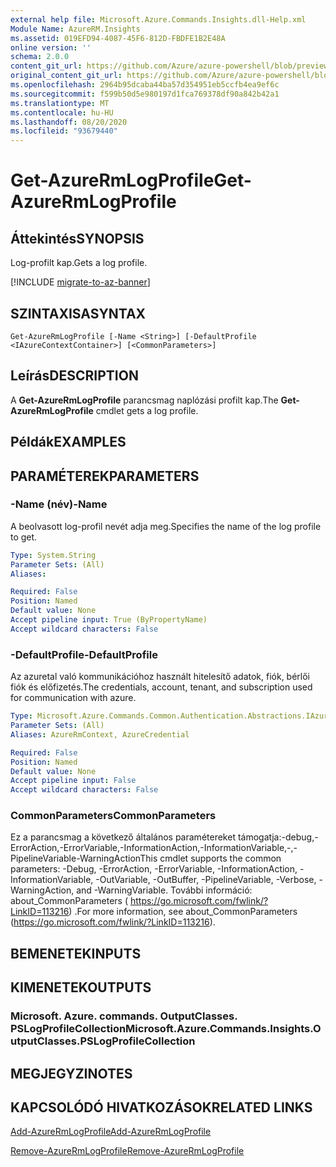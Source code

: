 ```yaml
---
external help file: Microsoft.Azure.Commands.Insights.dll-Help.xml
Module Name: AzureRM.Insights
ms.assetid: 019EFD94-4087-45F6-812D-FBDFE1B2E48A
online version: ''
schema: 2.0.0
content_git_url: https://github.com/Azure/azure-powershell/blob/preview/src/ResourceManager/Insights/Commands.Insights/help/Get-AzureRmLogProfile.md
original_content_git_url: https://github.com/Azure/azure-powershell/blob/preview/src/ResourceManager/Insights/Commands.Insights/help/Get-AzureRmLogProfile.md
ms.openlocfilehash: 2964b95dcaba44ba57d354951eb5ccfb4ea9ef6c
ms.sourcegitcommit: f599b50d5e980197d1fca769378df90a842b42a1
ms.translationtype: MT
ms.contentlocale: hu-HU
ms.lasthandoff: 08/20/2020
ms.locfileid: "93679440"
---
```

# <span data-ttu-id="c00dd-101">Get-AzureRmLogProfile</span><span class="sxs-lookup"><span data-stu-id="c00dd-101">Get-AzureRmLogProfile</span></span>

## <span data-ttu-id="c00dd-102">Áttekintés</span><span class="sxs-lookup"><span data-stu-id="c00dd-102">SYNOPSIS</span></span>
<span data-ttu-id="c00dd-103">Log-profilt kap.</span><span class="sxs-lookup"><span data-stu-id="c00dd-103">Gets a log profile.</span></span>

[!INCLUDE [migrate-to-az-banner](../../includes/migrate-to-az-banner.md)]

## <span data-ttu-id="c00dd-104">SZINTAXISA</span><span class="sxs-lookup"><span data-stu-id="c00dd-104">SYNTAX</span></span>

```
Get-AzureRmLogProfile [-Name <String>] [-DefaultProfile <IAzureContextContainer>] [<CommonParameters>]
```

## <span data-ttu-id="c00dd-105">Leírás</span><span class="sxs-lookup"><span data-stu-id="c00dd-105">DESCRIPTION</span></span>
<span data-ttu-id="c00dd-106">A **Get-AzureRmLogProfile** parancsmag naplózási profilt kap.</span><span class="sxs-lookup"><span data-stu-id="c00dd-106">The **Get-AzureRmLogProfile** cmdlet gets a log profile.</span></span>

## <span data-ttu-id="c00dd-107">Példák</span><span class="sxs-lookup"><span data-stu-id="c00dd-107">EXAMPLES</span></span>

## <span data-ttu-id="c00dd-108">PARAMÉTEREK</span><span class="sxs-lookup"><span data-stu-id="c00dd-108">PARAMETERS</span></span>

### <span data-ttu-id="c00dd-109">-Name (név)</span><span class="sxs-lookup"><span data-stu-id="c00dd-109">-Name</span></span>
<span data-ttu-id="c00dd-110">A beolvasott log-profil nevét adja meg.</span><span class="sxs-lookup"><span data-stu-id="c00dd-110">Specifies the name of the log profile to get.</span></span>

```yaml
Type: System.String
Parameter Sets: (All)
Aliases: 

Required: False
Position: Named
Default value: None
Accept pipeline input: True (ByPropertyName)
Accept wildcard characters: False
```

### <span data-ttu-id="c00dd-111">-DefaultProfile</span><span class="sxs-lookup"><span data-stu-id="c00dd-111">-DefaultProfile</span></span>
<span data-ttu-id="c00dd-112">Az azuretal való kommunikációhoz használt hitelesítő adatok, fiók, bérlői fiók és előfizetés.</span><span class="sxs-lookup"><span data-stu-id="c00dd-112">The credentials, account, tenant, and subscription used for communication with azure.</span></span>

```yaml
Type: Microsoft.Azure.Commands.Common.Authentication.Abstractions.IAzureContextContainer
Parameter Sets: (All)
Aliases: AzureRmContext, AzureCredential

Required: False
Position: Named
Default value: None
Accept pipeline input: False
Accept wildcard characters: False
```

### <span data-ttu-id="c00dd-113">CommonParameters</span><span class="sxs-lookup"><span data-stu-id="c00dd-113">CommonParameters</span></span>
<span data-ttu-id="c00dd-114">Ez a parancsmag a következő általános paramétereket támogatja:-debug,-ErrorAction,-ErrorVariable,-InformationAction,-InformationVariable,-,-PipelineVariable-WarningAction</span><span class="sxs-lookup"><span data-stu-id="c00dd-114">This cmdlet supports the common parameters: -Debug, -ErrorAction, -ErrorVariable, -InformationAction, -InformationVariable, -OutVariable, -OutBuffer, -PipelineVariable, -Verbose, -WarningAction, and -WarningVariable.</span></span> <span data-ttu-id="c00dd-115">További információ: about_CommonParameters ( https://go.microsoft.com/fwlink/?LinkID=113216) .</span><span class="sxs-lookup"><span data-stu-id="c00dd-115">For more information, see about_CommonParameters (https://go.microsoft.com/fwlink/?LinkID=113216).</span></span>

## <span data-ttu-id="c00dd-116">BEMENETEK</span><span class="sxs-lookup"><span data-stu-id="c00dd-116">INPUTS</span></span>

## <span data-ttu-id="c00dd-117">KIMENETEK</span><span class="sxs-lookup"><span data-stu-id="c00dd-117">OUTPUTS</span></span>

### <span data-ttu-id="c00dd-118">Microsoft. Azure. commands. OutputClasses. PSLogProfileCollection</span><span class="sxs-lookup"><span data-stu-id="c00dd-118">Microsoft.Azure.Commands.Insights.OutputClasses.PSLogProfileCollection</span></span>

## <span data-ttu-id="c00dd-119">MEGJEGYZI</span><span class="sxs-lookup"><span data-stu-id="c00dd-119">NOTES</span></span>

## <span data-ttu-id="c00dd-120">KAPCSOLÓDÓ HIVATKOZÁSOK</span><span class="sxs-lookup"><span data-stu-id="c00dd-120">RELATED LINKS</span></span>

[<span data-ttu-id="c00dd-121">Add-AzureRmLogProfile</span><span class="sxs-lookup"><span data-stu-id="c00dd-121">Add-AzureRmLogProfile</span></span>](./Add-AzureRmLogProfile.md)

[<span data-ttu-id="c00dd-122">Remove-AzureRmLogProfile</span><span class="sxs-lookup"><span data-stu-id="c00dd-122">Remove-AzureRmLogProfile</span></span>](./Remove-AzureRmLogProfile.md)


